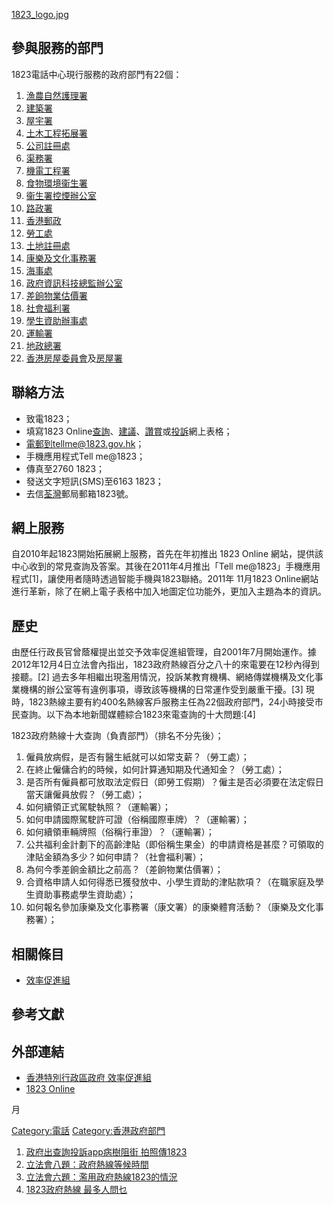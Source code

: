 [1823_logo.jpg](https://zh.wikipedia.org/wiki/File:1823_logo.jpg "fig:1823_logo.jpg")

## 參與服務的部門

1823電話中心現行服務的政府部門有22個：

1.  [漁農自然護理署](../Page/漁農自然護理署.md "wikilink")
2.  [建築署](../Page/建築署.md "wikilink")
3.  [屋宇署](../Page/屋宇署.md "wikilink")
4.  [土木工程拓展署](../Page/土木工程拓展署.md "wikilink")
5.  [公司註冊處](https://zh.wikipedia.org/wiki/公司註冊處 "wikilink")
6.  [渠務署](../Page/渠務署.md "wikilink")
7.  [機電工程署](../Page/機電工程署.md "wikilink")
8.  [食物環境衞生署](../Page/食物環境衞生署.md "wikilink")
9.  [衞生署控煙辦公室](https://zh.wikipedia.org/wiki/衞生署控煙辦公室 "wikilink")
10. [路政署](../Page/路政署.md "wikilink")
11. [香港郵政](../Page/香港郵政.md "wikilink")
12. [勞工處](../Page/勞工處.md "wikilink")
13. [土地註冊處](../Page/土地註冊處.md "wikilink")
14. [康樂及文化事務署](../Page/康樂及文化事務署.md "wikilink")
15. [海事處](../Page/海事處.md "wikilink")
16. [政府資訊科技總監辦公室](../Page/政府資訊科技總監辦公室.md "wikilink")
17. [差餉物業估價署](../Page/差餉物業估價署.md "wikilink")
18. [社會福利署](../Page/社會福利署.md "wikilink")
19. [學生資助辦事處](https://zh.wikipedia.org/wiki/學生資助辦事處 "wikilink")
20. [運輸署](../Page/運輸署.md "wikilink")
21. [地政總署](../Page/地政總署.md "wikilink")
22. [香港房屋委員會](../Page/香港房屋委員會.md "wikilink")及[房屋署](../Page/房屋署.md "wikilink")

## 聯絡方法

  - 致電1823；
  - 填寫1823
    Online[查詢](https://www.1823.gov.hk/big5/case/enquiry.aspx?type=enquiry)、[建議](https://www.1823.gov.hk/big5/case/enquiry.aspx?type=suggestion)、[讚賞](https://www.1823.gov.hk/big5/case/enquiry.aspx?type=compliment)或[投訴](https://www.1823.gov.hk/big5/case/complaint.aspx)網上表格；
  - 電郵到tellme@1823.gov.hk；
  - 手機應用程式Tell me@1823；
  - 傳真至2760 1823；
  - 發送文字短訊(SMS)至6163 1823；
  - 去信[荃灣](../Page/荃灣.md "wikilink")郵局郵箱1823號。

## 網上服務

自2010年起1823開始拓展網上服務，首先在年初推出 1823 Online
網站，提供該中心收到的常見查詢及答案。其後在2011年4月推出「Tell
me@1823」手機應用程式\[1\]，讓使用者隨時透過智能手機與1823聯絡。2011年 11月1823
Online網站進行革新，除了在網上電子表格中加入地圖定位功能外，更加入主題為本的資訊。

## 歷史

由歷任行政長官曾蔭權提出並交予效率促進組管理，自2001年7月開始運作。據2012年12月4日立法會內指出，1823政府熱線百分之八十的來電要在12秒內得到接聽。\[2\]
過去多年相繼出現濫用情況，投訴某教育機構、網絡傳媒機構及文化事業機構的辦公室等有違例事項，導致該等機構的日常運作受到嚴重干擾。\[3\]
現時，1823熱線主要有約400名熱線客戶服務主任為22個政府部門，24小時接受市民查詢。以下為本地新聞媒體綜合1823來電查詢的十大問題:\[4\]

1823政府熱線十大查詢（負責部門）（排名不分先後）；

1.  僱員放病假，是否有醫生紙就可以如常支薪？（勞工處）；
2.  在終止僱傭合約的時候，如何計算通知期及代通知金？（勞工處）；
3.  是否所有僱員都可放取法定假日（即勞工假期）？僱主是否必須要在法定假日當天讓僱員放假？（勞工處）；
4.  如何續領正式駕駛執照？（運輸署）；
5.  如何申請國際駕駛許可證（俗稱國際車牌）？（運輸署）；
6.  如何續領車輛牌照（俗稱行車證）？（運輸署）；
7.  公共福利金計劃下的高齡津貼（即俗稱生果金）的申請資格是甚麼？可領取的津貼金額為多少？如何申請？（社會福利署）；
8.  為何今季差餉金額比之前高？（差餉物業估價署）；
9.  合資格申請人如何得悉已獲發放中、小學生資助的津貼款項？（在職家庭及學生資助事務處學生資助處）；
10. 如何報名參加康樂及文化事務署（康文署）的康樂體育活動？（康樂及文化事務署）；

## 相關條目

  - [效率促進組](https://zh.wikipedia.org/wiki/效率促進組 "wikilink")

## 參考文獻

## 外部連結

  - [香港特別行政區政府
    效率促進組](https://web.archive.org/web/20150220051426/http://www.eu.gov.hk/)
  - [1823 Online](http://www.1823.gov.hk/)

月

[Category:電話](https://zh.wikipedia.org/wiki/Category:電話 "wikilink")
[Category:香港政府部門](https://zh.wikipedia.org/wiki/Category:香港政府部門 "wikilink")

1.  [政府出查詢投訴app病樹阻街
    拍照傳1823](http://news.hk.msn.com/local/article.aspx?cp-documentid=5116891)
2.  [立法會八題：政府熱線等候時間](http://www.info.gov.hk/gia/general/200212/04/1204174.htm)
3.  [立法會六題：濫用政府熱線1823的情況](http://www.info.gov.hk/gia/general/201512/16/P201512160819.htm)
4.  [1823政府熱線
    最多人問乜](http://hk.apple.nextmedia.com/realtime/news/20151011/54301308)